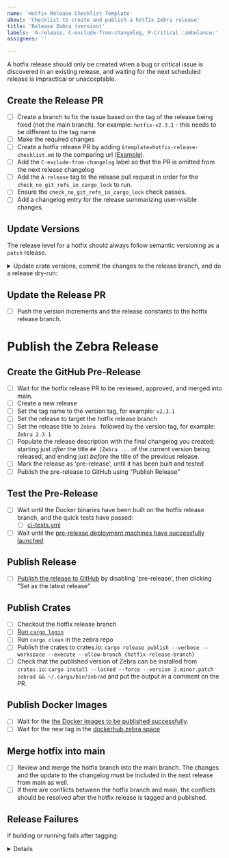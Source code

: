```yaml
---
name: 'Hotfix Release Checklist Template'
about: 'Checklist to create and publish a hotfix Zebra release'
title: 'Release Zebra (version)'
labels: 'A-release, C-exclude-from-changelog, P-Critical :ambulance:'
assignees: ''

---
```


A hotfix release should only be created when a bug or critical issue is discovered in an existing release, and waiting for the next scheduled release is impractical or unacceptable.

## Create the Release PR

- [ ] Create a branch to fix the issue based on the tag of the release being fixed (not the main branch).
      for example: `hotfix-v2.3.1` - this needs to be different to the tag name
- [ ] Make the required changes
- [ ] Create a hotfix release PR by adding `&template=hotfix-release-checklist.md` to the comparing url ([Example](https://github.com/ZcashFoundation/zebra/compare/bump-v1.0.0?expand=1&template=hotfix-release-checklist.md)).
- [ ] Add the `C-exclude-from-changelog` label so that the PR is omitted from the next release changelog
- [ ] Add the `A-release` tag to the release pull request in order for the `check_no_git_refs_in_cargo_lock` to run.
- [ ] Ensure the `check_no_git_refs_in_cargo_lock` check passes.
- [ ] Add a changelog entry for the release summarizing user-visible changes.

## Update Versions

The release level for a hotfix should always follow semantic versioning as a `patch` release.

<details>
<summary>Update crate versions, commit the changes to the release branch, and do a release dry-run:</summary>

```sh
# Update everything except for alpha crates and zebrad:
cargo release version --verbose --execute --allow-branch '*' --workspace --exclude zebrad beta
# Due to a bug in cargo-release, we need to pass exact versions for alpha crates:
# Update zebrad:
cargo release version --verbose --execute --allow-branch '*' --package zebrad patch
# Continue with the release process:
cargo release replace --verbose --execute --allow-branch '*' --package zebrad
cargo release commit --verbose --execute --allow-branch '*'
```

</details>

## Update the Release PR

- [ ] Push the version increments and the release constants to the hotfix release branch.

# Publish the Zebra Release

## Create the GitHub Pre-Release

- [ ] Wait for the hotfix release PR to be reviewed, approved, and merged into main.
- [ ] Create a new release
- [ ] Set the tag name to the version tag,
      for example: `v2.3.1`
- [ ] Set the release to target the hotfix release branch
- [ ] Set the release title to `Zebra ` followed by the version tag,
      for example: `Zebra 2.3.1`
- [ ] Populate the release description with the final changelog you created;
      starting just _after_ the title `## [Zebra ...` of the current version being released,
      and ending just _before_ the title of the previous release.
- [ ] Mark the release as 'pre-release', until it has been built and tested
- [ ] Publish the pre-release to GitHub using "Publish Release"

## Test the Pre-Release

- [ ] Wait until the Docker binaries have been built on the hotfix release branch, and the quick tests have passed:
    - [ ] [ci-tests.yml](https://github.com/ZcashFoundation/zebra/actions/workflows/ci-tests.yml)
- [ ] Wait until the [pre-release deployment machines have successfully launched](https://github.com/ZcashFoundation/zebra/actions/workflows/zfnd-deploy-nodes-gcp.yml?query=event%3Arelease)

## Publish Release

- [ ] [Publish the release to GitHub](https://github.com/ZcashFoundation/zebra/releases) by disabling 'pre-release', then clicking "Set as the latest release"

## Publish Crates

- [ ] Checkout the hotfix release branch
- [ ] [Run `cargo login`](https://zebra.zfnd.org/dev/crate-owners.html#logging-in-to-cratesio)
- [ ] Run `cargo clean` in the zebra repo
- [ ] Publish the crates to crates.io: `cargo release publish --verbose --workspace --execute --allow-branch {hotfix-release-branch}`
- [ ] Check that the published version of Zebra can be installed from `crates.io`:
      `cargo install --locked --force --version 2.minor.patch zebrad && ~/.cargo/bin/zebrad`
      and put the output in a comment on the PR.

## Publish Docker Images

- [ ] Wait for the [the Docker images to be published successfully](https://github.com/ZcashFoundation/zebra/actions/workflows/release-binaries.yml?query=event%3Arelease).
- [ ] Wait for the new tag in the [dockerhub zebra space](https://hub.docker.com/r/zfnd/zebra/tags)

## Merge hotfix into main

- [ ] Review and merge the hotfix branch into the main branch. The changes and the update to the changelog must be included in the next release from main as well.
- [ ] If there are conflicts between the hotfix branch and main, the conflicts should be resolved after the hotfix release is tagged and published.

## Release Failures

If building or running fails after tagging:

<details>
1. Create a new hotfix release, starting from the top of this document.
</details>
